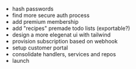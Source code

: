 - hash passwords
- find more secure auth process
- add premium membership
- add "recipes" premade todo lists (exportable?)
- design a more elegenat ui with tailwind
- provision subscription based on webhook
- setup customer portal
- consolidate handlers, services and repos
- launch